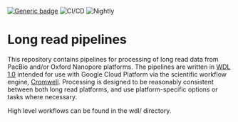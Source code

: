 [![Generic badge](https://img.shields.io/badge/version-3.0.45-blue.svg)](https://shields.io/)
![CI/CD](https://github.com/broadinstitute/long-read-pipelines/workflows/CI/CD/badge.svg)
![Nightly](https://github.com/broadinstitute/long-read-pipelines/workflows/Nightly/badge.svg)

# Long read pipelines
This repository contains pipelines for processing of long read data from PacBio and/or Oxford Nanopore platforms.  The pipelines are written in [WDL 1.0](https://github.com/openwdl/wdl/blob/main/versions/1.0/SPEC.md#introduction) intended for use with Google Cloud Platform via the scientific workflow engine, [Cromwell](https://github.com/broadinstitute/cromwell).  Processing is designed to be reasonably consistent between both long read platforms, and use platform-specific options or tasks where necessary.

High level workflows can be found in the wdl/ directory.
